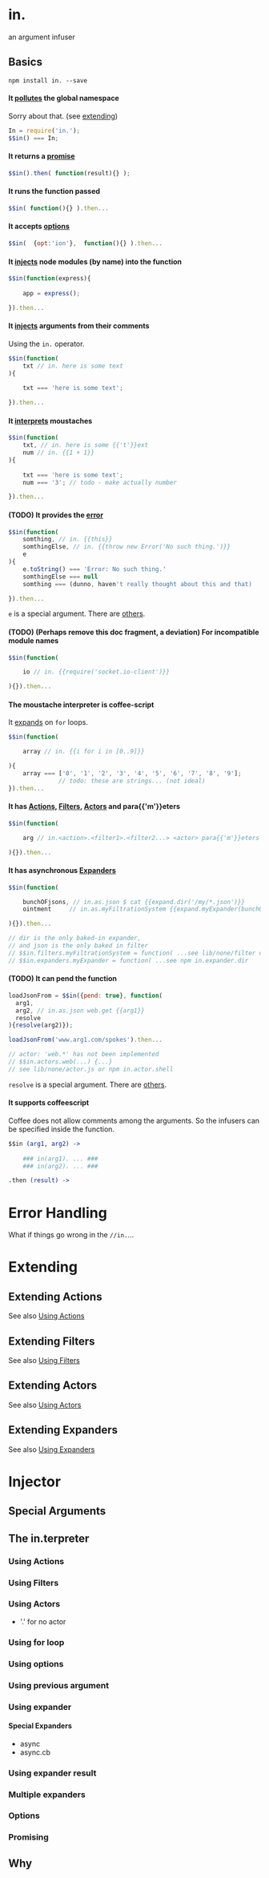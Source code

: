 # in.

an argument infuser

## Basics

`npm install in. --save`

#### It [pollutes](#extending) the global namespace

Sorry about that. (see [extending](#extending))

```javascript
In = require('in.');
$$in() === In;
```

#### It returns a [promise](#promising)

```javascript
$$in().then( function(result){} );
```

#### It runs the function passed

```javascript
$$in( function(){} ).then...
```

#### It accepts [options](#options)

```javascript
$$in(  {opt:'ion'},  function(){} ).then...
```

#### It [injects](injector) node modules (by name) into the function

```javascript
$$in(function(express){    
    
    app = express();

}).then...
```

#### It [injects](injector) arguments from their comments

Using the `in.` operator.

```javascript
$$in(function(
    txt // in. here is some text
){    
    
    txt === 'here is some text';

}).then...
```

#### It [interprets](#interpreter) moustaches

```javascript
$$in(function(
    txt, // in. here is some {{'t'}}ext
    num // in. {{1 + 1}}
){    
    
    txt === 'here is some text';
    num === '3'; // todo - make actually number

}).then...
```

#### (TODO) It provides the [error](#error-handling)

```javascript
$$in(function(
    somthing, // in. {{this}}
    somthingElse, // in. {{throw new Error('No such thing.')}}
    e
){
    e.toString() === 'Error: No such thing.'
    somthingElse === null
    somthing === (dunno, haven't really thought about this and that)

}).then...
```
`e` is a special argument. There are [others](#special-arguments).


#### (TODO) (Perhaps remove this doc fragment, a deviation) For incompatible module names

```javascript
$$in(function(

    io // in. {{require('socket.io-client')}}

){}).then...
```

#### The moustache interpreter is coffee-script

It [expands](#expanders) on `for` loops.

```javascript
$$in(function(

    array // in. {{i for i in [0..9]}}

){
    array === ['0', '1', '2', '3', '4', '5', '6', '7', '8', '9'];
              // todo: these are strings... (not ideal)
}).then...
```

#### It has [Actions](#extending-actions), [Filters](#extending-filters), [Actors](#extending-actors) and para{{'m'}}eters

```javascript
$$in(function(

    arg // in.<action>.<filter1>.<filter2...> <actor> para{{'m'}}eters

){}).then...
```

#### It has asynchronous [Expanders](#extending-expanders)

```javascript
$$in(function(

    bunchOFjsons, // in.as.json $ cat {{expand.dir('/my/*.json')}}
    ointment     // in.as.myFiltrationSystem {{expand.myExpander(bunchOFjson)}}

){}).then...

// dir is the only baked-in expander,
// and json is the only baked in filter
// $$in.filters.myFiltrationSystem = function( ...see lib/none/filter or npm in.filter.json
// $$in.expanders.myExpander = function( ...see npm in.expander.dir

```


#### (TODO) It can pend the function

```javascript
loadJsonFrom = $$in({pend: true}, function(
  arg1,
  arg2, // in.as.json web.get {{arg1}}
  resolve
){resolve(arg2)});

loadJsonFrom('www.arg1.com/spokes').then...

// actor: 'web.*' has not been implemented
// $$in.actors.web(...) {...} 
// see lib/none/actor.js or npm in.actor.shell
```

`resolve` is a special argument. There are [others](#special-arguments).

#### It supports coffeescript

Coffee does not allow comments among the arguments. So the infusers can be specified inside the function.

```coffee
$$in (arg1, arg2) ->
    
    ### in(arg1). ... ###
    ### in(arg2). ... ###

.then (result) ->

```


# Error Handling

What if things go wrong in the `//in.`...


# Extending

## Extending Actions

See also [Using Actions](#using-actions)

## Extending Filters

See also [Using Filters](#using-filters)

## Extending Actors

See also [Using Actors](#using-actors)

## Extending Expanders

See also [Using Expanders](#using-expanders)


# Injector

## Special Arguments

## The in.terpreter

### Using Actions

### Using Filters

### Using Actors

* '.' for no actor

### Using for loop

### Using options

### Using previous argument

### Using expander

#### Special Expanders

* async
* async.cb

### Using expander result

### Multiple expanders

### Options

### Promising



## Why


